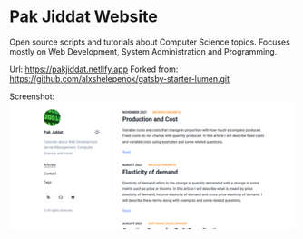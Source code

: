 # Pak Jiddat Website

Open source scripts and tutorials about Computer Science topics. Focuses mostly on Web Development, System Administration and Programming.

Url: https://pakjiddat.netlify.app
Forked from: https://github.com/alxshelepenok/gatsby-starter-lumen.git

Screenshot: ![Website Screenshot](./static/screenshot.png)
